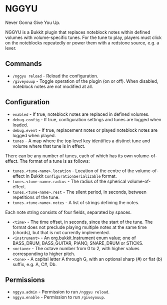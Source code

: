 NGGYU
=====
Never Gonna Give You Up.

NGGYU is a Bukkit plugin that replaces noteblock notes within defined volumes
with volume-specific tunes.  For the tune to play, players must click on the
noteblocks repeatedly or power them with a redstone source, e.g. a lever.


Commands
--------
 * `/nggyu reload` - Reload the configuration.
 * `/giveyouup` - Toggle operation of the plugin (on or off). When disabled,
   noteblock notes are not modified at all.


Configuration
-------------
 * `enabled` - If true, noteblock notes are replaced in defined volumes.
 * `debug.config` - If true, configuration settings and tunes are logged when
   loaded.
 * `debug.event` - If true, replacement notes or played noteblock notes are
   logged when played.
 * `tunes` - A map where the top level key identifies a distinct tune and
   volume where that tune is in effect.

There can be any number of tunes, each of which has its own volume-of-effect.
The format of a tune is as follows:

 * `tunes.<tune-name>.location` - Location of the centre of the volume-of-effect
   in Bukkit `ConfigurationSerializable` format.
 * `tunes.<tune-name>.radius` - The radius of the spherical volume-of-effect.
 * `tunes.<tune-name>.rest` - The silent period, in seconds, between repetitions
   of the tune.
 * `tunes.<tune-name>.notes` - A list of strings defining the notes.

Each note string consists of four fields, separated by spaces.

 * `<time>` - The time offset, in seconds, since the start of the tune. The
   format does not preclude playing multiple notes at the same time (chords),
   but that is not currently implemented.
 * `<instrument>` - An org.bukkit.Instrument enum value; one of BASS_DRUM,
   BASS_GUITAR, PIANO, SNARE_DRUM or STICKS.
 * `<octave>` - The octave number from 0 to 2, with higher values corresponding
   to higher pitch.
 * `<tone>` - A capital letter A through G, with an optional sharp (#) or flat
   (b) suffix, e.g. A, C#, Db.


Permissions
-----------
 * `nggyu.admin` - Permission to run `/nggyu reload`.
 * `nggyu.enable` - Permission to run `/giveyouup`.
